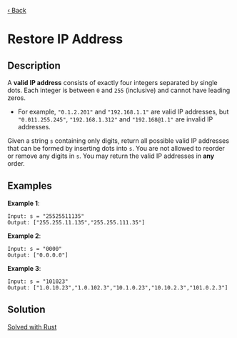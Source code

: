 [‹ Back](../../README.md)

# Restore IP Address

## Description

A **valid IP address** consists of exactly four integers separated by single dots. Each integer is between `0` and `255` (inclusive) and cannot have leading zeros.

- For example, `"0.1.2.201"` and `"192.168.1.1"` are valid IP addresses, but `"0.011.255.245"`, `"192.168.1.312"` and `"192.168@1.1"` are invalid IP addresses.

Given a string `s` containing only digits, return all possible valid IP addresses that can be formed by inserting dots into `s`. You are not allowed to reorder or remove any digits in `s`. You may return the valid IP addresses in **any** order.

## Examples

**Example 1**:

    Input: s = "25525511135"
    Output: ["255.255.11.135","255.255.111.35"]

**Example 2**:

    Input: s = "0000"
    Output: ["0.0.0.0"]

**Example 3**:

    Input: s = "101023"
    Output: ["1.0.10.23","1.0.102.3","10.1.0.23","10.10.2.3","101.0.2.3"]

## Solution

[Solved with Rust](./src/main.rs)
